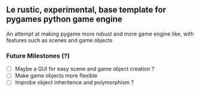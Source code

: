 ## Le rustic, experimental, base template for pygames python game engine

An attempt at making pygame more robust and more game engine like, with features such as scenes and game objects

### Future Milestones (?)
- [ ] Maybe a GUI for easy scene and game object creation ?
- [ ] Make game objects more flexible
- [ ] Improbe object inheritence and polymorphism ?
